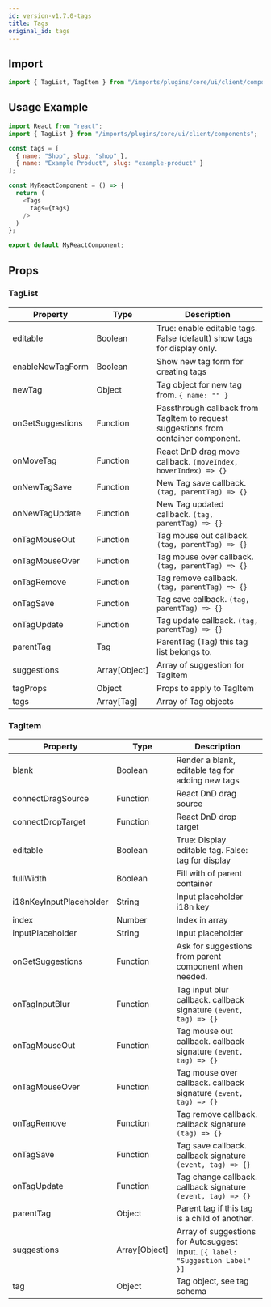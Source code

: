```yaml
---
id: version-v1.7.0-tags
title: Tags
original_id: tags
---
```

    
## Import

```javascript
import { TagList, TagItem } from "/imports/plugins/core/ui/client/components";
```

## Usage Example

```javascript
import React from "react";
import { TagList } from "/imports/plugins/core/ui/client/components";

const tags = [
  { name: "Shop", slug: "shop" },
  { name: "Example Product", slug: "example-product" }
];

const MyReactComponent = () => {
  return (
    <Tags
      tags={tags}
    />
  )
};

export default MyReactComponent;
```

## Props

### TagList
<!--lint disable-->
| Property         | Type          | Description                                                                        |
| ---------------- | ------------- | ---------------------------------------------------------------------------------- |
| editable         | Boolean       | True: enable editable tags. False (default) show tags for display only.            |
| enableNewTagForm | Boolean       | Show new tag form for creating tags                                                |
| newTag           | Object        | Tag object for new tag from. `{ name: "" }`                                        |
| onGetSuggestions | Function      | Passthrough callback from TagItem to request suggestions from container component. |
| onMoveTag        | Function      | React DnD drag move callback. `(moveIndex, hoverIndex) => {}`                      |
| onNewTagSave     | Function      | New Tag save callback. `(tag, parentTag) => {}`                                    |
| onNewTagUpdate   | Function      | New Tag updated callback. `(tag, parentTag) => {}`                                 |
| onTagMouseOut    | Function      | Tag mouse out callback. `(tag, parentTag) => {}`                                   |
| onTagMouseOver   | Function      | Tag mouse over callback. `(tag, parentTag) => {}`                                  |
| onTagRemove      | Function      | Tag remove callback. `(tag, parentTag) => {}`                                      |
| onTagSave        | Function      | Tag save callback. `(tag, parentTag) => {}`                                        |
| onTagUpdate      | Function      | Tag update callback. `(tag, parentTag) => {}`                                      |
| parentTag        | Tag           | ParentTag (Tag) this tag list belongs to.                                          |
| suggestions      | Array[Object] | Array of suggestion for TagItem                                                    |
| tagProps         | Object        | Props to apply to TagItem                                                          |
| tags             | Array[Tag]    | Array of Tag objects                                                               |
<!--lint enable-->

### TagItem

<!--lint disable-->
| Property                | Type          | Description                                                                   |
| ----------------------- | ------------- | ----------------------------------------------------------------------------- |
| blank                   | Boolean       | Render a blank, editable tag for adding new tags                              |
| connectDragSource       | Function      | React DnD drag source                                                         |
| connectDropTarget       | Function      | React DnD drop target                                                         |
| editable                | Boolean       | True: Display editable tag. False: tag for display                            |
| fullWidth               | Boolean       | Fill with of parent container                                                 |
| i18nKeyInputPlaceholder | String        | Input placeholder i18n key                                                    |
| index                   | Number        | Index in array                                                                |
| inputPlaceholder        | String        | Input placeholder                                                             |
| onGetSuggestions        | Function      | Ask for suggestions from parent component when needed.                        |
| onTagInputBlur          | Function      | Tag input blur callback. callback signature `(event, tag) => {}`              |
| onTagMouseOut           | Function      | Tag mouse out callback. callback signature `(event, tag) => {}`               |
| onTagMouseOver          | Function      | Tag mouse over callback. callback signature `(event, tag) => {}`              |
| onTagRemove             | Function      | Tag remove callback. callback signature `(tag) => {}`                         |
| onTagSave               | Function      | Tag save callback. callback signature `(event, tag) => {}`                    |
| onTagUpdate             | Function      | Tag change callback. callback signature `(event, tag) => {}`                  |
| parentTag               | Object        | Parent tag if this tag is a child of another.                                 |
| suggestions             | Array[Object] | Array of suggestions for Autosuggest input. `[{ label: "Suggestion Label" }]` |
| tag                     | Object        | Tag object, see tag schema                                                    |
<!--lint enable-->
